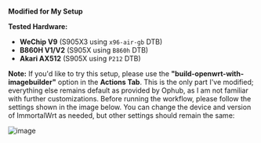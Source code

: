 **Modified for My Setup**

**Tested Hardware:**
- **WeChip V9** (S905X3 using `x96-air-gb` DTB)
- **B860H V1/V2** (S905X using `B860h` DTB)
- **Akari AX512** (S905X using `P212` DTB)

**Note:** If you'd like to try this setup, please use the **"build-openwrt-with-imagebuilder"** option in the **Actions Tab**. This is the only part I've modified; everything else remains default as provided by Ophub, as I am not familiar with further customizations. Before running the workflow, please follow the settings shown in the image below. You can change the device and version of ImmortalWrt as needed, but other settings should remain the same:

![image](https://github.com/user-attachments/assets/8f34bbf8-398d-44d2-8ac5-8af5209c9f8f)
